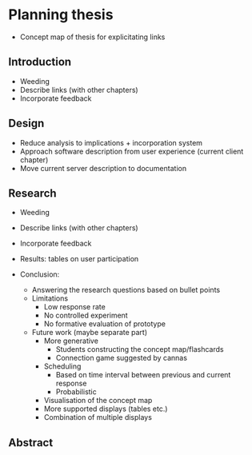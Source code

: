 Planning thesis
===============

* Concept map of thesis for explicitating links

Introduction
------------

* Weeding
* Describe links (with other chapters)
* Incorporate feedback

Design
------

* Reduce analysis to implications + incorporation system
* Approach software description from user experience (current client chapter)
* Move current server description to documentation

Research
--------

* Weeding
* Describe links (with other chapters)
* Incorporate feedback


* Results: tables on user participation
* Conclusion:
  * Answering the research questions based on bullet points
  * Limitations
    * Low response rate
    * No controlled experiment
    * No formative evaluation of prototype
  * Future work (maybe separate part)
    * More generative
      * Students constructing the concept map/flashcards
      * Connection game suggested by cannas
    * Scheduling
      * Based on time interval between previous and current response
      * Probabilistic
    * Visualisation of the concept map
    * More supported displays (tables etc.)
    * Combination of multiple displays

Abstract
--------
